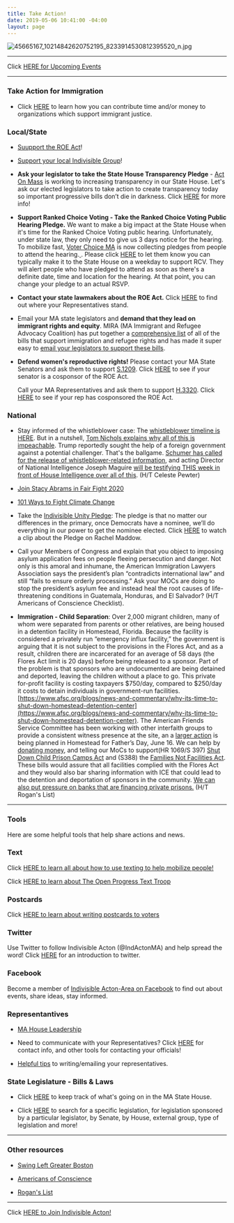 ```yaml
---
title: Take Action!
date: 2019-05-06 10:41:00 -04:00
layout: page
---
```


![45665167_10214842620752195_8233914530812395520_n.jpg](/uploads/45665167_10214842620752195_8233914530812395520_n.jpg)

---

Click [HERE for Upcoming Events](http://www.indivisibleacton.org/events/upcoming-events.html)

---

### Take Action for Immigration

* Click [HERE](http://www.indivisibleacton.org/events/support-immigration-justice.html) to learn how you can contribute time and/or money to organizations which support immigrant justice.

### Local/State

* [Suupport the ROE Act](http://www.indivisibleacton.org/2019/09/23/support-the-roe-act.html)!

* [Support your local Indivisible Group](http://www.indivisibleacton.org/2019/09/17/support-your-local-indivisible-group.html)!

* **Ask your legislator to take the State House Transparency Pledge** - [Act On Mass](https://www.actonmass.org/?fbclid=IwAR2cSOj7LMK6jSofTR_6L1eEY2hRU1RsRm9lEmXC2r6jMfsPUy8jjzELYrU) is working to increasing transparency in our State House.  Let's ask our elected legislators to take action to create transparency today so important progressive bills don’t die in darkness. Click [HERE](https://www.actonmass.org/pledge?fbclid=IwAR2cSOj7LMK6jSofTR_6L1eEY2hRU1RsRm9lEmXC2r6jMfsPUy8jjzELYrU) for more info!

* **Support Ranked Choice Voting - Take the Ranked Choice Voting Public Hearing Pledge.** We want to make a big impact at the State House when it's time for the Ranked Choice Voting public hearing. Unfortunately, under state law, they only need to give us 3 days notice for the hearing. To mobilize fast, [Voter Choice MA](https://u1584542.ct.sendgrid.net/mpss/c/DwE/ni0YAA/t.2rz/_kZsxCUeRUe-S5X2e7jKfQ/h13/eAc2-2B5JiIBe4Rx1zyL0vRFZ-2BCAy5NzuyrMQ4Uat-2FTWSv9St6JZSxWQsg1QARQ9n3kgJ8DWf38uwiC6mfIgGNW-2BQw1jHYaJaqz1nKHYmr862F9vzhSxZK81aZUfHbvwo8NHeDeAznLWTywufkiJg06Gyg-2FuE7Y3QU9CGwbU-2BtCF1DfnmX2Pz7KeDwYRM1J7wyc6-2BwzzpmnPjDsEIi3ZSuws1b31QE62dR7K5kfQNzfG84aqmRc89wA6LkSJS8U7RMJte132fcUM3o-2BxEUWYktwg5h5rjDZPhS1e6LivNM25E6TehZ5WpLHxqCnMD4W8DX5qcGK-2FXXjpV4wmFP34medyY3oY-2FIQdS-2BhD9lcVk6qvT-2BNLAeyTBy1FGWVqRK2tsqWNTIKviNqu3jsCR5Zp6LJw-3D-3D) is now collecting pledges from people to attend the hearing.[ ](https://u1584542.ct.sendgrid.net/mpss/c/DwE/ni0YAA/t.2rz/_kZsxCUeRUe-S5X2e7jKfQ/h14/eAc2-2B5JiIBe4Rx1zyL0vRFZ-2BCAy5NzuyrMQ4Uat-2FTWSv9St6JZSxWQsg1QARQ9n3kgJ8DWf38uwiC6mfIgGNW-2BQw1jHYaJaqz1nKHYmr861UXI1A84E5Y1gn6bu9NCQijyW3FZgroCCi5kmCfXd9lNJVM1LBJd-2F2VU-2F-2BsNxlaPs3ux7EZH0alx8gQwiVo4n4ys5gurBlHnQuhB7QJQ7YkOatmWrCkr2juGCeGfR-2FO6MPjR4I06xLzoOpgRV8aJ56eUiLUtnvPFxBkWAAXs9oYgs9EiQO3Gnf66ShdFy3fraxWsrP26vrxjtxAJ-2FHCN6O7Pvvk-2BMpB966fF1PmxI1A3c2bjJbB7wHrUZPQcTJmUvKhE5dtAbRZT6lpzv9qLlU7AWGiwWdI60F6eXBSjjkcA-3D-3D).  Please click [HERE](https://u1584542.ct.sendgrid.net/mpss/c/DwE/ni0YAA/t.2rz/_kZsxCUeRUe-S5X2e7jKfQ/h15/eAc2-2B5JiIBe4Rx1zyL0vRFZ-2BCAy5NzuyrMQ4Uat-2FTWSv9St6JZSxWQsg1QARQ9n3kgJ8DWf38uwiC6mfIgGNW-2BQw1jHYaJaqz1nKHYmr860zAAsGvtpz8Mv8dohhEWQKFlc25tCWaiJEve75l44xwt-2FQYQPvf4fK-2B8O0dFkJqyeLSOJdhZe-2BWl5uZuJWl7jQShUWOh12yG-2Fz0YWaVPzG0GaPWEQqx45AOpVCl9w7bdTelXQ9Ovt69tlEwL0Rub-2FJ-2FKBeT3RZUkbiRl-2BfCWPicaeACJMGJqU2Yo7OwKYiOHGV2q25NAsPXNEfwbkeXDGlPOV8jLEBw3CpHwKqIWE26I1b0OaZI05HFqYd7UQyYNOX3HBbQspzY-2FIlo-2F3qhFH5gnuDcXAE3H9nMFy9UEozJQ-3D-3D) to let them know you can typically make it to the State House on a weekday to support RCV. They will alert people who have pledged to attend as soon as there's a definite date, time and location for the hearing. At that point, you can change your pledge to an actual RSVP.

* **Contact your state lawmakers about the ROE Act.** Click [HERE](https://www.plannedparenthoodaction.org/planned-parenthood-advocacy-fund-massachusetts-inc/issues/roe-act/roe-act-cosponsors?fbclid=IwAR3q0MsBefpFWEW9kq8vl7sAzzeRyE0iTAZDauZjxpP9ocIvGDyvEDc_CLQ) to find out where your Representatives stand.

* Email your MA state legislators and **demand that they lead on immigrant rights and equity**. MIRA (MA Immigrant and Refugee Advocacy Coalition) has put together a [comprehensive list](https://mailchi.mp/miracoalition/action-alert-lets-build-momentum-for-our-2019-priority-bills?e=baa65bb0e1&link_id=16&can_id=9a7cc198611ac2a74f284fdda8e14f7e) of all of the bills that support immigration and refugee rights and has made it super easy to [email your legislators to support these bills](https://p2a.co/96apnIc?link_id=17&can_id=9a7cc198611ac2a74f284fdda8e14f7e).


* **Defend women's reproductive rights!** Please contact your MA State Senators and ask them to support [S.1209](https://malegislature.gov/Bills/191/SD109).  Click [HERE](https://www.plannedparenthoodaction.org/planned-parenthood-advocacy-fund-massachusetts-inc/issues/roe-act/roe-act-cosponsors) to see if your senator is a cosponsor of the ROE Act.

  Call your MA Representatives and ask them to support [H.3320](https://malegislature.gov/Bills/191/H3320).  Click [HERE](https://www.plannedparenthoodaction.org/planned-parenthood-advocacy-fund-massachusetts-inc/issues/roe-act/roe-act-cosponsors#house) to see if your rep has cosponsored the ROE Act.

### National

* Stay informed of the whistleblower case: The [whistleblower timeline is HERE](https://u1584542.ct.sendgrid.net/mps2/c/EgE/ni0YAA/t.2vb/5p6KkSdFRsWt3AlKwe2C9A/h12/XFi-2F0rVs9p842PWp8U4wjMiQXG8wmMqChiAGp-2Blb1Z6rblOg0X7z9kZFF34y3k8fc8g9NZQRkzIsVmwgULc3hXVOlTZTjTvtCs9dwiLuzMh672QR5Xw7P65Vz-2BWB9I6uIgKYZ6ew3VvlgyeIRsLYug07TYYCDnSwL-2BPwf1tXuGX2bR2kkizPIRo9zq-2FlnQdE33o7L8zK2V9Jyv0p1Qp7HnSDclJ4f-2BHs7O8IlkXeOcUEa6qVfCOMiIKb7sFMtepTyWKVy2bi4PbHscweNO70OETMSZLOvbpn-2BOPTlfWsdGwM3aTISHWnElC8HicPIiIVL8xO4R0hB-2BA8ZKUz2XoY5uUGiajFfKgJ94WqgFxg8oVjcAisflX-2BXPbWEaBOhR61ZSwA0LaM7Ks5lrkihztxBqI851kVovVgQ9P2bjbyu4n-2B0pfWQTHPBh183s7bLHgFBvSE97LaWZNSBu-2BQOtWT8nMzE9W9xtFh1Sdv2hudKT3Sy-2BtTV8fTRD4-2F9nvBEpMGkt3xOZpTUo3R-2BeBLboWgyLfXRnn53jepujLFybzs6i8-3D/IEQ1). But in a nutshell, [Tom Nichols explains why all of this is impeachable](https://u1584542.ct.sendgrid.net/mps2/c/EgE/ni0YAA/t.2vb/5p6KkSdFRsWt3AlKwe2C9A/h13/XFi-2F0rVs9p842PWp8U4wjMiQXG8wmMqChiAGp-2Blb1Z6rblOg0X7z9kZFF34y3k8fc8g9NZQRkzIsVmwgULc3hXZ9O0wrd-2BOz5r17Eu1xav0gPnEkIoxT7x-2Bs7xq5tXz-2BpXaP0g96g2ysbo4ZDhBy5gGYGpZ-2FcMj45fBAXs4Ui-2BFg-2FNF1LRPH1CJq2OtMbb3Vc6fferFTjvwFesLhxl4BwA4YblC6vYYr9-2Fk7573wTzUwtb-2FhHRmMFKsStOKvGpydxmI-2FrY4JyKUYT5q-2BJJCsN6GLvfIJC6MaSREoTAj35YddNqz-2FkqccRXEa0A-2FszrS3RmO56ZvY6rxVni7cm2wUFtEioiUVdwR4r1w1dwx64ynsyPyrHjTtbCYTQHqAJwjP5jYEfnzyyzNGaeNL5olRfvkGGkxy6hfwB3-2FWLU1Gf4BEsdvCIBd8cSkatT5W9Q1eChfr7UvHkQ2lqsR2twsmERtdVvG9NydSlzMOxUEOBIKVRnA2qErgRwz-2B3sXmY5t2eLrKzaW-2B-2Fr3cNW-2B5ylYYew-3D-3D/w93K). Trump reportedly sought the help of a foreign government against a potential challenger. That's the ballgame. [Schumer has called for the release of whistleblower-related information](https://u1584542.ct.sendgrid.net/mps2/c/EgE/ni0YAA/t.2vb/5p6KkSdFRsWt3AlKwe2C9A/h14/XFi-2F0rVs9p842PWp8U4wjMiQXG8wmMqChiAGp-2Blb1Z6rblOg0X7z9kZFF34y3k8fc8g9NZQRkzIsVmwgULc3hfmZVCOMJ7f3KT4cMRpkLNC-2FjFqn9B9tY-2FjEBwDVcuKQqxDYqQt8myZt2HeoVdDAlt62repDsuuGsJ2P4ZOA0vzJdbrvm4VKLUKGctnyd3qyLUPhmJUeNVKGDYkoW3EiUaMyIPeLc-2FRnSyb3FcfsCHsQsG04yCUD0QdQkN8ExzAknDQzSWAsbFibunBXgue0KvKbYEotIepq2BgRPnrIPa6n3OyD-2Bo7K0vzLYzTgAwkqbDQYjVNjl53C8Irb-2B1BEvcSZKMP1QJh6HLK56nEzjlOJd-2BhdQ0czYNvLu8aWbuDy-2F-2FyPqjQ8L4DK8l51quMJsd3-2BNlcDBVhjAGpspGKZLrbzcRfkkaRVYqcbGr-2B5OPPJDazB8-2Fd34kcu030VfU30v7fo2Z1-2BWIWd1WXOWtOBTNc-3D/kJQ_), and acting Director of National Intelligence Joseph Maguire [will be testifying THIS week in front of House Intelligence over all of this](https://u1584542.ct.sendgrid.net/mps2/c/EgE/ni0YAA/t.2vb/5p6KkSdFRsWt3AlKwe2C9A/h15/XFi-2F0rVs9p842PWp8U4wjMiQXG8wmMqChiAGp-2Blb1Z6rblOg0X7z9kZFF34y3k8fc8g9NZQRkzIsVmwgULc3hV3JtOE2-2Brs8pZuK16B7hW-2FMp0xiTK0mYrNV0Mw29JwUo-2B6SHkJaaFKt2BHZfN0jI8POv8lTOfsW4e-2FevnZn4vWOyJ0ZK3FlMKC23YDDb7VSEeDSCzdXCzb64ZaLxug4WxBZq5w81rxA3Fai6tZvud-2BGOgpyr0geQy3cskQQNOu91KFSKE9MJq4lTOz-2FNPwH-2FNz4Nb4Dfb-2Fcu9Wq-2F-2FeN0yeLW0BS7PiGjeH2zaaNX5kc1-2FgUaGVF1UXQDdhM0-2BSgN92-2FBsOl2qrAstUIte2gTQSQN-2B9vTxAkA0Kdjxkn113QOTEn66gWNY5MSfR8lrmSj2JAdRNPb2ddNGMWYHDGkcrRC-2F5-2BIG6mBQJuYEHyAY5FuiQPG1Dbr3lTe-2BvowNbNNHO0wN2-2Bmsi9BiREhiGWwrE-3D/44or). (H/T Celeste Pewter)  

* [Join Stacy Abrams in Fair Fight 2020](https://fairfight.com/fair-fight-2020/)  

* [101 Ways to Fight Climate Change](https://www.curbed.com/2017/6/7/15749900/how-to-stop-climate-change-actions)  


* Take the [Indivisible Unity Pledge](http://pledge.indivisible.org): The pledge is that no matter our differences in the primary, once Democrats have a nominee, we’ll do everything in our power to get the nominee elected.  Click [HERE](https://www.youtube.com/watch?v=HojK7c7X3WE&link_id=18&can_id=9a7cc198611ac2a74f284fdda8e14f7e&source=email-2019-5-7-indivisible-acton-weekly-newsletter&email_referrer=email_540613&email_subject=2019-5-7-indivisible-acton-weekly-newsletter) to watch a clip about the Pledge on Rachel Maddow.


* Call your Members of Congress and explain that you object to imposing asylum application fees on people fleeing persecution and danger. Not only is this amoral and inhumane, the American Immigration Lawyers Association says the president’s plan “contradicts international law” and still “fails to ensure orderly processing.” Ask your MOCs are doing to stop the president’s asylum fee and instead heal the root causes of life-threatening conditions in Guatemala, Honduras, and El Salvador? (H/T Americans of Conscience Checklist).

* **Immigration - Child Separation**:   Over 2,000 migrant children, many of whom were separated from parents or other relatives, are being housed in a detention facility in Homestead, Florida.  Because the facility is considered a privately run “emergency influx facility,” the government is arguing that it is not subject to the provisions in the Flores Act, and as a result, children there are incarcerated for an average of 58 days (the Flores Act limit is 20 days) before being released to a sponsor. Part of the problem is that sponsors who are undocumented are being detained and deported, leaving the children without a place to go. This private for-profit facility is costing taxpayers $750/day, compared to $250/day it costs to detain individuals in government-run facilities. [https://www.afsc.org/blogs/news-and-commentary/why-its-time-to-shut-down-homestead-detention-center](https://www.afsc.org/blogs/news-and-commentary/why-its-time-to-shut-down-homestead-detention-center). The American Friends Service Committee has been working with other interfaith groups to provide a consistent witness presence at the site, an a [larger action](https://migrantjustice.afsc.org/) is being planned in Homestead for Father’s Day, June 16.  We can help by [donating money](https://www.gofundme.com/witness-tornillo-homestead?fbclid=IwAR18JFq_n9Xa16N6REQqsYk6o6sfI3rooJorD8-xeYgCjeOhNcDb20j5ev0), and telling our MoCs to support(HR 1069/S 397) [Shut Down Child Prison Camps Act](https://www.congress.gov/bill/116th-congress/house-bill/1069) and (S388) the [Families Not Facilities Act](https://www.congress.gov/bill/116th-congress/senate-bill/388?q=%7B%22search%22%3A%5B%22S388%22%5D%7D&s=5&r=1).  These bills would assure that all facilities complied with the Flores Act and they would also bar sharing information with ICE that could lead to the detention and deportation of sponsors in the community.  [We can also put pressure on banks that are financing private prisons.](https://www.miamiherald.com/news/local/immigration/article230326379.html?fbclid=IwAR13fQmVWSd8Q09dJVNaRxEfdEwjSv1UPoA_9NspW5ZYTHIBuTSy7PLu12w)  (H/T Rogan's List)

---

### Tools

Here are some helpful tools that help share actions and news.

### Text

Click [HERE to learn all about how to use texting to help mobilize people!](https://docs.google.com/document/d/1PvjgTv0y5wthNdlEJeMkg6K3hE4HOoeRAgTfFO2PSQM)

Click [HERE to learn about The Open Progress Text Troop](https://www.openprogress.com/text-troop)

### Postcards

Click [HERE to learn about writing postcards to voters](http://www.postcardstovoters.org)

### Twitter

Use Twitter to follow Indivisible Acton (@IndActonMA) and help spread the word!  Click [HERE](https://drive.google.com/file/d/0BwLIGG6Uwnr_Y0h2a3EwS0hiWTF6dHNkLXR1OUZMOGhibHpr/view) for an  introduction to twitter.

### Facebook

Become a member of [Indivisible Acton-Area on Facebook](https://www.facebook.com/groups/indivisibleacton) to find out about events, share ideas, stay informed.

### Representantives

* [MA House Leadership](https://malegislature.gov/Legislators/Leadership)  

* Need to communicate with your Representatives?  Click [HERE](http://www.indivisibleacton.org/2018-ma-state-primary.html) for contact info, and other tools for contacting your officials!

* [Helpful tips](https://docs.google.com/document/d/1vKG49nreg_Y2_xr2dzYfwcPF4KOFvGRoX6caxWKrMUQ/)  to writing/emailing your representatives.

### State Legislature - Bills & Laws

* Click [HERE](https://www.actonmass.org) to keep track of what's going on in the MA State House.

* Click [HERE](https://malegislature.gov/Bills/Search) to search for a specific legislation, for legislation sponsored by a particular legislator, by Senate, by House, external group, type of legislation and more!

---

### Other resources

* [Swing Left Greater Boston](https://swingleftboston.org)

* [Americans of Conscience](https://americansofconscience.com)

* [Rogan's List](http://roganslist.blogspot.com)

---

Click [HERE to Join Indivisible Acton!](https://actionnetwork.org/forms/join-indivisible-acton?source=direct_link&referrer=group-indivisible-acton)
